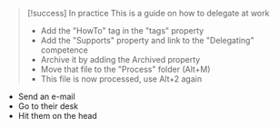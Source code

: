 
> [!success] In practice
> This is a guide on how to delegate at work
> - Add the "HowTo" tag in the "tags" property
> - Add the "Supports" property and link to the "Delegating" competence
> - Archive it by adding the Archived property
> - Move that file to the "Process" folder (Alt+M)
> - This file is now processed, use Alt+2 again


- Send an e-mail
- Go to their desk
- Hit them on the head